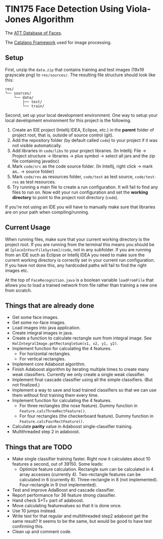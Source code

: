 # TIN175 Face Detection Using Viola-Jones Algorithm

The [ATT Database of Faces](https://www.cl.cam.ac.uk/research/dtg/attarchive/facedatabase.html).

The [Catalano Framework](https://github.com/DiegoCatalano/Catalano-Framework) used for image processing.

## Setup
First, unzip the `data.zip` that contains training and test images (19x19 grayscale png) to `res/sources/`. The resulting file structure should look like this:
```
res/
└── sources/
    └── data/
        ├── test/
        └── train/
```

Second, set up your local development environment. One way to setup your local development environment for this project is the following.

1. Create an IDE project (Intellij IDEA, Eclipse, etc.) in the __parent__ folder of project root, that is, outside of source control (git).
2. Add the repository folder (by default called `code`) to your project if it was not visible automatically.
3. Add libraries in `code/libs` to your project libraries. (In Intellij: File -> Project structure -> libraries -> plus symbol -> select all jars and the zip file containing javadoc)
4. Mark `code/src` as the code source folder. (In Intellij, right click -> mark as.. -> source folder)
5. Mark `code/res` as resources folder, `code/test` as test source, `code/test-res` as test resources.
6. Try running a main file to create a run configuration. It will fail to find any files to run on. Now edit your run configuration and set the __working directory__ to point to the project root directory (`code`).

If you're not using an IDE you will have to manually make sure that libraries are on your path when compiling/running.

## Current Usage
When running files, make sure that your current working directory is the project root. If you are running from the terminal this means you should be at `[placeInYourFileSystem]/code`, not in any subfolder. If you are running from an IDE such as Eclipse or Intellij IDEA you need to make sure the current working directory is correctly set in your current run configuration. If you have not done this, any hardcoded paths will fail to find the right images etc.

At the top of `FaceRecognition.java` is a boolean variable `loadFromFile` that allows you to load a trained network from file rather than training a new one from scratch.

## Things that are already done
* Get some face images.
* Get some no-face images.
* Load images into java application.
* Create integral images in java.
* Create a function to calculate rectangle sum from integral image. See `HalIntegralImage.getRectangleSum(x1, x2, y1, y2)`.
* Implement function for calculating the 4 features.
   * For horizontal rectangles.
   * For vertical rectangles.
* Implement core Adaboost algorithm.
* Finish Adaboost algorithm by iterating multiple times to create many weak classifiers. Currently we only create a single weak classifier.
* Implement final cascade classifier using all the simple classifiers. (But not finalized.)
* Implement a way to save and load trained classifiers so that we can use them without first training them every time.
* Implement function for calculating the 4 features.
   * For three rectangles (the nose feature). Dummy function in `Feature.calcThreeRectFeature()`.
   * For four rectangles (the checkerboard feature). Dummy function in `Feature.calcFourRectFeature()`.
* Calculate __parity__ value in Adaboost single-classifier training.
* Multithreaded step 2 in adaboost.

## Things that are TODO
* Make single classifier training faster. Right now it calculates about 10 features a second, out of 39150. Some leads:
   * Optimize feature calculation. Rectangle sum can be calculated in 4 array accesses (currently 4). Two-rectangle features can be calculated in 6 (currently 8).  Three-rectangle in 8 (not implemented).  Four-rectangle in 9 (not implemented).
* Test and improve AdaBoost and cascade classifier.
* Report performance for 36 feature strong classifier.
* Hand check S+T+ part of adaboost.
* Move calculating featurevalues so that it is done once.
* Use 10 jumps instead.
* Write test for that regular and multithreaded step2 adaboost get the same result? It seems to be the same, but would be good to have test confirming this.
* Clean up and comment code.
